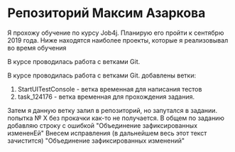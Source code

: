 # Репозиторий Максим Азаркова
Я прохожу обучение по курсу Job4j. Планирую его пройти к сентябрю 2019 года.
Ниже находятся наиболее проекты, которые я реализовывал во время обучения

В курсе проводилась работа с ветками Git.

В курсе проводилась работа с ветками Git.
добавлены ветки:
1. StartUITestConsole - ветка временная для написания тестов
2. task_124176 - ветка временная для прохождения задания.

Затем я данную ветку залил в репозиторий, но запутался в задании.
попытка № Х без прокачки как-то не получается.
В общем по заданию добавляю строку с ошибкой
"Объединение зафиксированных измененЕй"
Внесем исправления (в дальнейшем весь этот текст зачистится)
"Объединение зафиксированных изменений"



